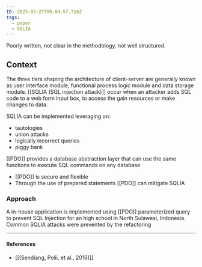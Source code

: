 ```yaml
---
ID: 2025-03-27T08:04:57.716Z
tags:
  - paper
  - SQLIA
---
```

Poorly written, not clear in the methodology, not well structured.
## Context

The three tiers shaping the architecture of client-server are generally known as user interface module, functional process logic module and data storage module. [[SQLIA (SQL injection attack)]] occur when an attacker adds SQL code to a web form input box, to access the gain resources or make changes to data.

SQLIA can be implemented leveraging on:
- tautologies
- union attacks
- logically incorrect queries
- piggy bank

[[PDO]] provides a database abstraction layer that can use the same functions to execute SQL commands on any database
- [[PDO]] is secure and flexible
- Through the use of  prepared statements [[PDO]] can mitigate SQLIA

### Approach

A in-house application is implemented using [[PDO]] parameterized query to prevent SQL Injection for an high school in North Sulawesi, Indonesia. Common SQLIA attacks were prevented by the refactoring

---
#### References
- [[(Sendiang, Polii, et al., 2016)]]
